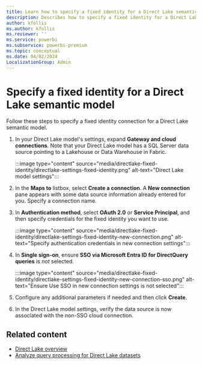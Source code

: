 ```yaml
---
title: Learn how to specify a fixed identity for a Direct Lake semantic model in Power BI and Microsoft Fabric
description: Describes how to specify a fixed identity for a Direct Lake semantic model in Power BI and Microsoft Fabric.
author: kfollis
ms.author: kfollis
ms.reviewer: ''
ms.service: powerbi
ms.subservice: powerbi-premium
ms.topic: conceptual
ms.date: 04/02/2024
LocalizationGroup: Admin
---
```


# Specify a fixed identity for a Direct Lake semantic model

Follow these steps to specify a fixed identity connection for a Direct Lake semantic model.

1. In your Direct Lake model's settings, expand **Gateway and cloud connections**. Note that your Direct Lake model has a SQL Server data source pointing to a Lakehouse or Data Warehouse in Fabric.

    :::image type="content" source="media/directlake-fixed-identity/directlake-settings-fixed-identity.png" alt-text="Direct Lake model settings":::

1. In the **Maps to** listbox, select **Create a connection**. A **New connection** pane appears with some data source information already entered for you. Specify a connection name.

1. In **Authentication method**, select **OAuth 2.0** or **Service Principal**,  and then specify credentials for the fixed identity you want to use.

    :::image type="content" source="media/directlake-fixed-identity/directlake-settings-fixed-identity-new-connection.png" alt-text="Specify authentication credentials in new connection settings":::

1. In **Single sign-on**, ensure **SSO via Microsoft Entra ID for DirectQuery queries** is *not* selected.

    :::image type="content" source="media/directlake-fixed-identity/directlake-settings-fixed-identity-new-connection-sso.png" alt-text="Ensure Use SSO in new connection settings is not selected":::

1. Configure any additional parameters if needed and then click **Create**.

1. In the Direct Lake model settings, verify the data source is now associated with the non-SSO cloud connection.

## Related content

- [Direct Lake overview](directlake-overview.md)  
- [Analyze query processing for Direct Lake datasets](directlake-analyze-qp.md)  
